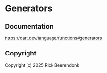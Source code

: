 # Generators

## Documentation

https://dart.dev/language/functions#generators

## Copyright

Copyright (c) 2025 Rick Beerendonk
